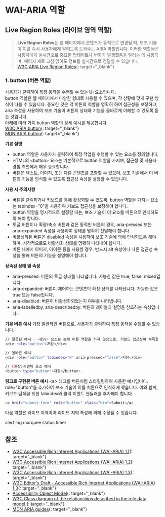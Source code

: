 # WAI-ARIA 역할

## Live Region Roles (라이브 영역 역할)
> **Live Region Roles**는 웹 페이지에서 콘텐츠가 동적으로 변경될 때, 보조 기술이 이를 즉시 사용자에게 알리도록 도와주는 ARIA 역할입니다. 이러한 역할들은 사용자에게 실시간으로 중요한 업데이트나 변화가 발생했음을 알리는 데 사용되며, 페이지 새로 고침 없이도 정보를 실시간으로 전달할 수 있습니다.   
[W3C ARIA Live Region Roles](https://www.w3.org/TR/wai-aria-1.2/#live_region_roles){: target="_blank"}   


### **1. button (버튼 역할)**    
사용자가 클릭하여 특정 동작을 수행할 수 있는 UI 요소입니다.   
button 역할은 웹 페이지에서 다양한 형태로 사용될 수 있으며, 각 상황에 맞게 구현 방식이 다를 수 있습니다. 중요한 것은 각 버튼의 역할을 명확히 하여 접근성을 보장하고, aria 속성을 사용하여 보조 기술이 버튼의 상태와 기능을 올바르게 이해할 수 있도록 돕는 것입니다.   
아래에 여러 가지 button 역할의 상세 예시를 제공합니다.   
[W3C ARIA button](https://www.w3.org/TR/wai-aria-1.2/#button){: target="_blank"}   
[MDN ARIA button](https://developer.mozilla.org/en-US/docs/Web/Accessibility/ARIA/Roles/button_role){: target="_blank"}   

**기본 설명**  
- button 역할은 사용자가 클릭하여 특정 작업을 수행할 수 있는 요소를 정의합니다.    
- HTML의 &lt;button&gt; 요소는 기본적으로 button 역할을 가지며, 접근성 및 사용자 경험 측면에서 매우 중요합니다.    
- 버튼은 텍스트, 이미지, 또는 다른 콘텐츠를 포함할 수 있으며, 보조 기술에서 이 버튼의 기능을 인식할 수 있도록 접근성 속성을 설정할 수 있습니다.    

**사용 시 주의사항**   
- 버튼을 클릭하거나 키보드를 통해 활성화할 수 있도록, button 역할을 가지는 요소는 tabindex="0"을 사용하여 키보드 접근성을 보장해야 합니다.   
- button 역할을 명시적으로 설정할 때는, 보조 기술이 이 요소를 버튼으로 인식하도록 해야 합니다.
- 토글 버튼이나 확장/축소 버튼과 같은 동적인 버튼의 경우, aria-pressed 또는 aria-expanded 속성을 사용하여 상태를 명확히 전달해야 합니다.
- 비활성화된 버튼은 disabled 속성을 사용하여 보조 기술에 의해 인식되도록 해야 하며, 시각적으로도 비활성화 상태를 명확히 나타내야 합니다.
- 버튼 내에서 이미지, 아이콘 등을 사용할 경우, 반드시 alt 속성이나 다른 접근성 속성을 통해 버튼의 기능을 설명해야 합니다.

**상속된 상태 및 속성**   
- aria-pressed: 버튼의 토글 상태를 나타냅니다. 가능한 값은 true, false, mixed입니다.    
- aria-expanded: 버튼이 제어하는 콘텐츠의 확장 상태를 나타냅니다. 가능한 값은 true 또는 false입니다.    
- aria-disabled: 버튼이 비활성화되었는지 여부를 나타냅니다.    
- aria-labelledby, aria-describedby: 버튼의 레이블과 설명을 참조하는 속성입니다.    


**기본 버튼 예시**
가장 일반적인 버튼으로, 사용자가 클릭하여 특정 동작을 수행할 수 있습니다.    
```sh
// 잘못된 예시 - <div> 요소는 본래 버튼 역할을 하지 않으므로, 키보드 접근성이 부족할 수 있습니다. 이 경우 tabindex와 aria-pressed 같은 추가적인 속성이 필요/
<div role="button">저장</div>

// 올바른 예시
<div role="button" tabindex="0" aria-pressed="false">저장</div>

// (권장)시멘틱 요소 예시
<button type="button">저장</button>
```

**링크로 구현된 버튼 예시**
&lt;a&gt; 태그를 버튼처럼 스타일링하여 사용한 예시입니다. role="button"을 추가하여 보조 기술이 이를 버튼으로 인식하게 했습니다. 이와 함께, 키보드 탐색을 위한 tabindex와 클릭 이벤트 핸들러를 추가해야 합니다.    
```sh
<a href="submit-form" role="button" class="btn">Submit</a>
```

다음 역할은 라이브 지역이며 라이브 지역 특성에 의해 수정될 수 있습니다.

alert
log
marquee
status
timer



## 참조
- [W3C Accessible Rich Internet Applications (WAI-ARIA) 1.1](https://www.w3.org/TR/wai-aria-1.1/){: target="_blank"}   
- [W3C Accessible Rich Internet Applications (WAI-ARIA) 1.2](https://www.w3.org/TR/wai-aria-1.2/){: target="_blank"}   
- [W3C Accessible Rich Internet Applications (WAI-ARIA) 1.3](https://www.w3.org/TR/wai-aria-1.3/){: target="_blank"}   
- [W3C Editor's Draft - Accessible Rich Internet Applications (WAI-ARIA) 1.3](https://w3c.github.io/aria/){: target="_blank"}   
- [Accessibility Object Model](https://wicg.github.io/aom/explainer.html){: target="_blank"}   
- [W3C Class diagram of the relationships described in the role data model.](https://www.w3.org/TR/wai-aria-1.1/img/rdf_model.svg){: target="_blank"}   
- [MDN ARIA guides](https://developer.mozilla.org/en-US/docs/Web/Accessibility/ARIA/ARIA_Guides){: target="_blank"}   
   